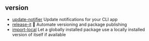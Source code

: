 ## version

- [update-notifier](https://github.com/yeoman/update-notifier) Update notifications for your CLI app
- [release-it](https://github.com/release-it/release-it) 🚀 Automate versioning and package publishing
- [import-local](https://github.com/sindresorhus/import-local) Let a globally installed package use a locally installed version of itself if available